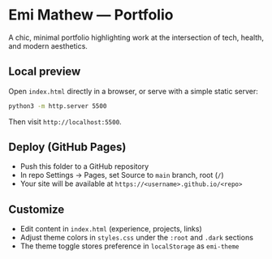 # Emi Mathew — Portfolio

A chic, minimal portfolio highlighting work at the intersection of tech, health, and modern aesthetics.

## Local preview
Open `index.html` directly in a browser, or serve with a simple static server:

```bash
python3 -m http.server 5500
```

Then visit `http://localhost:5500`.

## Deploy (GitHub Pages)
- Push this folder to a GitHub repository
- In repo Settings → Pages, set Source to `main` branch, root (`/`)
- Your site will be available at `https://<username>.github.io/<repo>`

## Customize
- Edit content in `index.html` (experience, projects, links)
- Adjust theme colors in `styles.css` under the `:root` and `.dark` sections
- The theme toggle stores preference in `localStorage` as `emi-theme` 